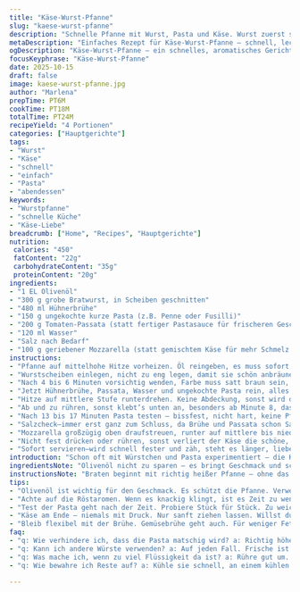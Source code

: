 ```yaml
---
title: "Käse-Wurst-Pfanne"
slug: "kaese-wurst-pfanne"
description: "Schnelle Pfanne mit Wurst, Pasta und Käse. Wurst zuerst scharf angebraten für Röstaromen. Flüssigkeit und Pasta dazu, köcheln lassen bis Pasta bissfest, dabei öfter rühren. Käse obendrauf, schmelzen lassen. Einfach, schnell, mit Möglichkeiten zum Variieren. Ideal für stressige Tage, wenige Zutaten, viel Geschmack."
metaDescription: "Einfaches Rezept für Käse-Wurst-Pfanne – schnell, lecker und voller Aromen. Perfekt für stressige Tage."
ogDescription: "Käse-Wurst-Pfanne – ein schnelles, aromatisches Gericht, das begeistert. Ideal für wenig Zeit, viel Geschmack."
focusKeyphrase: "Käse-Wurst-Pfanne"
date: 2025-10-15
draft: false
image: kaese-wurst-pfanne.jpg
author: "Marlena"
prepTime: PT6M
cookTime: PT18M
totalTime: PT24M
recipeYield: "4 Portionen"
categories: ["Hauptgerichte"]
tags:
- "Wurst"
- "Käse"
- "schnell"
- "einfach"
- "Pasta"
- "abendessen"
keywords:
- "Wurstpfanne"
- "schnelle Küche"
- "Käse-Liebe"
breadcrumb: ["Home", "Recipes", "Hauptgerichte"]
nutrition: 
 calories: "450"
 fatContent: "22g"
 carbohydrateContent: "35g"
 proteinContent: "20g"
ingredients:
- "1 EL Olivenöl"
- "300 g grobe Bratwurst, in Scheiben geschnitten"
- "480 ml Hühnerbrühe"
- "150 g ungekochte kurze Pasta (z.B. Penne oder Fusilli)"
- "200 g Tomaten-Passata (statt fertiger Pastasauce für frischeren Geschmack und bessere Kontrolle)"
- "120 ml Wasser"
- "Salz nach Bedarf"
- "100 g geriebener Mozzarella (statt gemischtem Käse für mehr Schmelz und milderen Geschmack)"
instructions:
- "Pfanne auf mittelhohe Hitze vorheizen. Öl reingeben, es muss sofort leicht flimmern, sonst zu kalt."
- "Wurstscheiben einlegen, nicht zu eng legen, damit sie schön anbräunen, das Klacken beim Braten ist wichtig."
- "Nach 4 bis 6 Minuten vorsichtig wenden, Farbe muss satt braun sein, nicht schwarz. Rieche die Röstaromen, da weißt du, es klappt."
- "Jetzt Hühnerbrühe, Passata, Wasser und ungekochte Pasta rein, alles ordentlich umrühren, sodass Pasta gut von der Flüssigkeit bedeckt ist."
- "Hitze auf mittlere Stufe runterdrehen. Keine Abdeckung, sonst wird die Pasta matschig."
- "Ab und zu rühren, sonst klebt’s unten an, besonders ab Minute 8, das macht die Kruste ungenießbar. Aromatisch wird’s, wenn du die leichten Blasen siehst und leicht das Sieden hörst."
- "Nach 13 bis 17 Minuten Pasta testen – bissfest, nicht hart, keine Pfütze in der Pfanne. Falls Flüssigkeit zu früh weg, kurz mehr Wasser hinzu, niemals zu viel auf einmal."
- "Salzcheck—immer erst ganz zum Schluss, da Brühe und Passata schon Salz enthalten können und du keine salzige Pampe möchtest."
- "Mozzarella großzügig oben draufstreuen, runter auf mittlere bis niedrige Hitze, Pfanne abschalten und 2-3 Minuten warten, bis der Käse faden zieht und leicht goldig wird."
- "Nicht fest drücken oder rühren, sonst verliert der Käse die schöne, fast sahnige Textur."
- "Sofort servieren—wird schnell fester und zäh, steht es länger, lieber warm halten aber nicht mehr kochen."
introduction: "Schon oft mit Würstchen und Pasta experimentiert – die Kunst liegt nicht in der Komplexität, sondern in Timing und Hitze. Pasta muss gleichmäßig garen, die Sauce nicht zu dickflüssig sein, sonst gart die Pasta nicht richtig. Brät man die Wurst klassisch scharf an, entstehen jene brodelnden Aromen, die dann die Sauce perfekt anreichern. Flüssigkeit dosieren ist eine Kunst – zu viel, Pasta schwimmt; zu wenig, es brennt an. Käse nimmt man, der schön zerschmilzt, nicht der zu schnell braun wird oder zu schnell zäh. Schnelles Gericht, aber achtsam gemacht – ich habe gelernt, wann es Zeit ist zu rühren, wann zu beobachten. Oft probiert, oft verfeinert."
ingredientsNote: "Olivenöl nicht zu sparen – es bringt Geschmack und schützt Pfanne. Wurst am besten frisch, grob gemischt für Biss, kann aber auch Geräuchertes oder Geflügelwürstchen. Statt Pastasauce empfehle ich Passata; gibt frischen Tomatengeschmack und man kontrolliert Salz und Süße besser. Hühnerbrühe bringt Tiefe, Gemüsebrühe geht auch, für Vegetarier Pilzbrühe ist eine geniale Alternative. Kurzpasta nehme ich gern wegen besserer Garzeit—Fusilli, Penne oder kleine Muscheln. Mozzarella eignet sich wegen milder Schmelze; wer intensiver mag, mischt Parmesankäse oder Cheddar. Salz vorsichtig, immer probieren zwischendurch. Wasser nach Bedarf, nicht auf einmal, besser Portionen nachgießen. Tipp: Schnittlauch oder Basilikum für Frische am Ende."
instructionsNote: "Braten beginnt mit richtig heißer Pfanne – ohne das Öl nicht bräunen. Wurstscheiben dürfen nicht zu nah liegen, sonst dämpfen sie mehr, werden weich statt knusprig. Am besten mit Holzkelle sanft wenden, nicht mit Metallwender auf Häute drücken. Flüssigkeit kommt hinzu, wenn Wurst Farbe hat, dann Pasta einlegen und gut umrühren, damit nichts klumpt. Beim Köcheln offen lassen, Pasta muss Flüssigkeit aufnehmen, bei zu hoher Hitze brennt es an, zu niedrig wird sie matschig. Der Duft von Tomaten kombiniert mit gebratener Wurst ist der beste Indikator – die Blasen sind klein und regelmäßig. Vor Salz immer probieren, da Brühe und Passata schon genug Würze bringen. Käse zum Schluss macht es cremig – nicht zu heiß, sonst wird er gummiartig. Ideal, wenn der Käse weich schmilzt, langsam Fäden zieht. Beim Servieren eher schnell aus der Pfanne holen, sonst klebt und wird zäh. Nutze Reste für Auflauf am nächsten Tag, mit extra Kräutern frisch aufgewärmt."
tips:
- "Olivenöl ist wichtig für den Geschmack. Es schützt die Pfanne. Verwende nicht zu wenig. Richtig heiß wird die Wurst perfekt. Ist das Öl kalt, dämpft alles."
- "Achte auf die Röstaromen. Wenn es knackig klingt, ist es Zeit zu wenden. Wurst muss schön braun werden. Zu früh drehen? Sie wird nicht knusprig."
- "Test der Pasta geht nach der Zeit. Probiere Stück für Stück. Zu weich, nicht gut. Liquid muss stimmen, nicht zu viel. Zu wenig? Mache es besser."
- "Käse am Ende – niemals mit Druck. Nur sanft ziehen lassen. Willst du eine andere Käseart? Parmesan oder Cheddar sind auch möglich. Weißer oder gelber Käse."
- "Bleib flexibel mit der Brühe. Gemüsebrühe geht auch. Für weniger Fette – Hühnerbrühe. Pilzbrühe ist grandios für Vegetarier. Entdecken geht mit jedem Kochen."
faq:
- "q: Wie verhindere ich, dass die Pasta matschig wird? a: Richtig höhe bei der Hitze. Abdecken vermeiden, sonst wird es zu weich. Rühren ist Pflicht."
- "q: Kann ich andere Würste verwenden? a: Auf jeden Fall. Frische ist gut, geräucherte geht auch. Geflügel? Passt super. Ganz nach deinem Geschmack."
- "q: Was mache ich, wenn zu viel Flüssigkeit da ist? a: Rühre gut um. Prüfe die Pasta. Wenn Wasser bleibt, lass es kurz kochen. Dann aufpassen, dass nichts anbrennt."
- "q: Wie bewahre ich Reste auf? a: Kühle sie schnell, an einem kühlen Platz. Abdeckung verwenden für die Frische. In der Pfanne hält es nicht lange."

---
```

